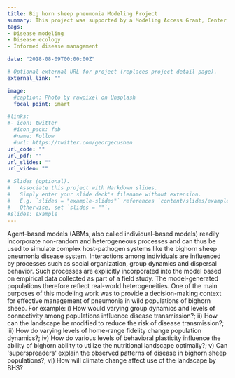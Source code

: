 ```yaml
---
title: Big horn sheep pneumonia Modeling Project
summary: This project was supported by a Modeling Access Grant, Center for Modeling Complex Interactions, University of Idaho. I collaborated with Ryan Long (University of Idaho) to develop an agent-based model of bighorn sheep population dynamics. This model can be used to investigate pneumonia dynamics in bighorn sheep populations and guide research questions. The goal of this work was to support the Idaho Department of Fish and Game in developing locale-specific disease management strategies for bighorn sheep populations.
tags:
- Disease modeling
- Disease ecology
- Informed disease management

date: "2018-08-09T00:00:00Z"

# Optional external URL for project (replaces project detail page).
external_link: ""

image:
  #caption: Photo by rawpixel on Unsplash
  focal_point: Smart

#links:
#- icon: twitter
  #icon_pack: fab
  #name: Follow
  #url: https://twitter.com/georgecushen
url_code: ""
url_pdf: ""
url_slides: ""
url_video: ""

# Slides (optional).
#   Associate this project with Markdown slides.
#   Simply enter your slide deck's filename without extension.
#   E.g. `slides = "example-slides"` references `content/slides/example-slides.md`.
#   Otherwise, set `slides = ""`.
#slides: example
---
```

Agent-based models (ABMs, also called individual-based models) readily incorporate non-random and heterogeneous processes and can thus be used to simulate complex host-pathogen systems like the bighorn sheep pneumonia disease system. Interactions among individuals are influenced by processes such as social organization, group dynamics and dispersal behavior. Such processes are explicitly incorporated into the model based on empirical data collected as part of a field study. The model-generated populations therefore reflect real-world heterogeneities.
One of the main purposes of this modeling work was to provide a decision-making context for effective management of pneumonia in wild populations of bighorn sheep. For example: i) How would varying group dynamics and levels of connectivity among populations influence disease transmission?; ii) How can the landscape be modified to reduce the risk of disease transmission?; iii) How do varying levels of home-range fidelity change population dynamics?; iv) How do various levels of behavioral plasticity influence the ability of bighorn ability to utilize the nutritional landscape optimally?; v) Can 'superspreaders' explain the observed patterns of disease in bighorn sheep populations?; vi) How will climate change affect use of the landscape by BHS? 
